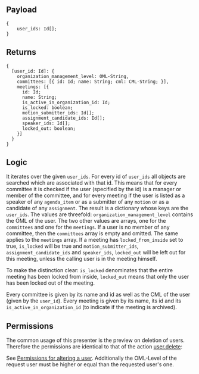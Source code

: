 ## Payload

```
{
    user_ids: Id[];
}
```

## Returns

```
{
  [user_id: Id]: {
    organization_management_level: OML-String,
    committees: [{ id: Id; name: String; cml: CML-String; }],
    meetings: [{
      id: Id;
      name: String;
      is_active_in_organization_id: Id;
      is_locked: boolean;
      motion_submitter_ids: Id[];
      assignment_candidate_ids: Id[];
      speaker_ids: Id[];
      locked_out: boolean;
    }]
  }
}
```

## Logic

It iterates over the given `user_ids`. For every id of `user_ids` all objects are searched which are associated with that id. This means that for every committee it is checked if the user (specified by the id) is a manager or member of the committee, and for every meeting if the user is listed as a speaker of any `agenda_item` or as a submitter of any `motion` or as a candidate of any `assignment`.
The result is a dictionary whose keys are the `user_ids`. The values are threefold: `organization_management_level` contains the OML of the user. The two other values are arrays, one for the `committees` and one for the `meetings`. If a user is no member of any committee, then the `committees` array is empty and omitted. The same applies to the `meetings` array.
If a meeting has `locked_from_inside` set to true, `is_locked` will be true and `motion_submitter_ids`, `assignment_candidate_ids` and `speaker_ids`, `locked_out` will be left out for this meeting, unless the calling user is in the meeting himself.

To make the distinction clear: `is_locked` denominates that the entire meeting has been locked from inside, `locked_out` means that only the user has been locked out of the meeting.

Every committee is given by its name and id as well as the CML of the user (given by the `user_id`). Every meeting is given by its name, its id and its `is_active_in_organization_id` (to indicate if the meeting is archived).

## Permissions

The common usage of this presenter is the preview on deletion of users. Therefore the permissions are identical to that of the action [user.delete](../actions/user.delete.md):

See [Permissions for altering a user](https://github.com/OpenSlides/OpenSlides/wiki/Users#Permissions-for-altering-a-user). Additionally the OML-Level of the request user must be higher or equal than the requested user's one.
